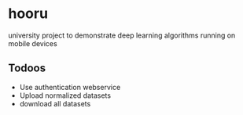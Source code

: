 # hooru
university project to demonstrate deep learning algorithms running on mobile devices

## Todoos
- Use authentication webservice
- Upload normalized datasets
- download all datasets

